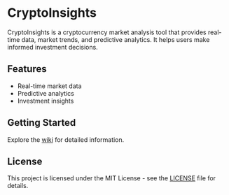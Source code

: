 # CryptoInsights

CryptoInsights is a cryptocurrency market analysis tool that provides real-time data, market trends, and predictive analytics. It helps users make informed investment decisions.

## Features
- Real-time market data
- Predictive analytics
- Investment insights

## Getting Started
Explore the [wiki](docs/wiki.md) for detailed information.

## License
This project is licensed under the MIT License - see the [LICENSE](LICENSE) file for details.
